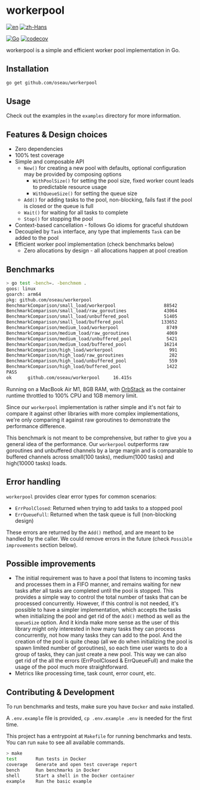 # workerpool

[![en](https://img.shields.io/badge/lang-en-blue.svg)](https://github.com/oseau/workerpool/blob/main/README.md)
[![zh-Hans](https://img.shields.io/badge/lang-zh--Hans-blue.svg)](https://github.com/oseau/workerpool/blob/main/README.zh-Hans.md)

[![Go](https://github.com/oseau/workerpool/actions/workflows/codecov.yml/badge.svg)](https://github.com/oseau/workerpool/actions/workflows/codecov.yml)
[![codecov](https://codecov.io/gh/oseau/workerpool/branch/main/graph/badge.svg)](https://codecov.io/gh/oseau/workerpool)

workerpool is a simple and efficient worker pool implementation in Go.

## Installation

```bash
go get github.com/oseau/workerpool
```

## Usage

Check out the examples in the `examples` directory for more information.

## Features & Design choices

- Zero dependencies
- 100% test coverage
- Simple and composable API
  - `New()` for creating a new pool with defaults, optional configuration may be provided by composing options
    - `WithPoolSize()` for setting the pool size, fixed worker count leads to predictable resource usage
    - `WithQueueSize()` for setting the queue size
  - `Add()` for adding tasks to the pool, non-blocking, fails fast if the pool is closed or the queue is full
  - `Wait()` for waiting for all tasks to complete
  - `Stop()` for stopping the pool
- Context-based cancellation - follows Go idioms for graceful shutdown
- Decoupled by `Task` interface, any type that implements `Task` can be added to the pool
- Efficient worker pool implementation (check benchmarks below)
  - Zero allocations by design - all allocations happen at pool creation

## Benchmarks

```bash
> go test -bench=. -benchmem .
goos: linux
goarch: arm64
pkg: github.com/oseau/workerpool
BenchmarkComparison/small_load/workerpool                  88542             13032 ns/op               0 B/op          0 allocs/op
BenchmarkComparison/small_load/raw_goroutines              43064             28455 ns/op            2420 B/op        102 allocs/op
BenchmarkComparison/small_load/unbuffered_pool             51405             22967 ns/op            1908 B/op        109 allocs/op
BenchmarkComparison/small_load/buffered_pool              133652              9249 ns/op            2804 B/op        110 allocs/op
BenchmarkComparison/medium_load/workerpool                  8749            122386 ns/op               0 B/op          0 allocs/op
BenchmarkComparison/medium_load/raw_goroutines              4069            293727 ns/op           24020 B/op       1002 allocs/op
BenchmarkComparison/medium_load/unbuffered_pool             5421            207180 ns/op           16404 B/op       1013 allocs/op
BenchmarkComparison/medium_load/buffered_pool              16214             73886 ns/op           24596 B/op       1014 allocs/op
BenchmarkComparison/high_load/workerpool                     991           1213514 ns/op               0 B/op          0 allocs/op
BenchmarkComparison/high_load/raw_goroutines                 282           3854759 ns/op          240020 B/op      10002 allocs/op
BenchmarkComparison/high_load/unbuffered_pool                559           2193106 ns/op          160596 B/op      10021 allocs/op
BenchmarkComparison/high_load/buffered_pool                 1422            826179 ns/op          242516 B/op      10022 allocs/op
PASS
ok      github.com/oseau/workerpool     16.415s
```

Running on a MacBook Air M1, 8GB RAM, with [OrbStack](https://www.orbstack.dev/) as the container runtime throttled to 100% CPU and 1GB memory limit.

Since our `workerpool` implementation is rather simple and it's not fair to compare it against other libraries with more complex implementations, we're only comparing it against raw goroutines to demonstrate the performance difference.

This benchmark is not meant to be comprehensive, but rather to give you a general idea of the performance. Our `workerpool` outperforms raw goroutines and unbuffered channels by a large margin and is comparable to buffered channels across small(100 tasks), medium(1000 tasks) and high(10000 tasks) loads.

## Error handling

`workerpool` provides clear error types for common scenarios:

- `ErrPoolClosed`: Returned when trying to add tasks to a stopped pool
- `ErrQueueFull`: Returned when the task queue is full (non-blocking design)

These errors are returned by the `Add()` method, and are meant to be handled by the caller. We could remove errors in the future (check `Possible improvements` section below).

## Possible improvements

- The initial requirement was to have a pool that listens to incoming tasks and processes them in a FIFO manner, and remains waiting for new tasks after all tasks are completed until the pool is stopped. This provides a simple way to control the total number of tasks that can be processed concurrently. However, if this control is not needed, it's possible to have a simpler implementation, which accepts the tasks when initializing the pool and get rid of the `Add()` method as well as the `queueSize` option. And it kinda make more sense as the user of this library might only interested in how many tasks they can process concurrently, not how many tasks they can add to the pool. And the creation of the pool is quite cheap (all we do when initializing the pool is spawn limited number of goroutines), so each time user wants to do a group of tasks, they can just create a new pool. This way we can also get rid of the all the errors (ErrPoolClosed & ErrQueueFull) and make the usage of the pool much more straightforward.
- Metrics like processing time, task count, error count, etc.

## Contributing & Development

To run benchmarks and tests, make sure you have `Docker` and `make` installed.

A `.env.example` file is provided, `cp .env.example .env` is needed for the first time.

This project has a entrypoint at `Makefile` for running benchmarks and tests. You can run `make` to see all available commands.

```bash
> make
test       Run tests in Docker
coverage   Generate and open test coverage report
bench      Run benchmarks in Docker
shell      Start a shell in the Docker container
example    Run the basic example
```
